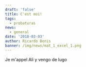 ```yaml
---
draft: 'false'
title: C'est moi!
tags:
  - probaturas
news:
  - general
date: '2018-03-03'
author: Ricardo Bonis
banner: /img/news/mat_1_excel_1.png
---
```

Je m'appel Ali y vengo de lugo
